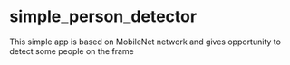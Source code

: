 # simple_person_detector
This simple app is based on MobileNet network and gives opportunity to detect some people on the frame
